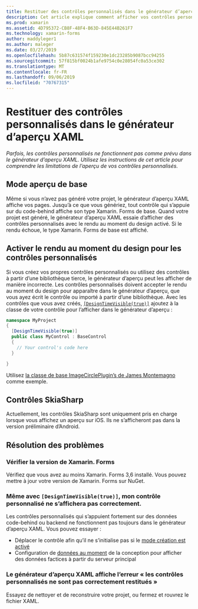 ```yaml
---
title: Restituer des contrôles personnalisés dans le générateur d’aperçu XAML
description: Cet article explique comment afficher vos contrôles personnalisés dans le générateur d’aperçu XAML.
ms.prod: xamarin
ms.assetid: 4D795372-CB8F-48F4-B63D-845E44B261F7
ms.technology: xamarin-forms
author: maddyleger1
ms.author: maleger
ms.date: 03/27/2019
ms.openlocfilehash: 5b87c631574f159230e1dc23285b9087bcc94255
ms.sourcegitcommit: 57f815bf0024b1afe9754c0e28054fc0a53ce302
ms.translationtype: MT
ms.contentlocale: fr-FR
ms.lasthandoff: 09/06/2019
ms.locfileid: "70767315"
---
```

# <a name="render-custom-controls-in-the-xaml-previewer"></a>Restituer des contrôles personnalisés dans le générateur d’aperçu XAML

_Parfois, les contrôles personnalisés ne fonctionnent pas comme prévu dans le générateur d’aperçu XAML. Utilisez les instructions de cet article pour comprendre les limitations de l’aperçu de vos contrôles personnalisés._

## <a name="basic-preview-mode"></a>Mode aperçu de base

Même si vous n’avez pas généré votre projet, le générateur d’aperçu XAML affiche vos pages. Jusqu’à ce que vous génériez, tout contrôle qui s’appuie sur du code-behind affiche son type Xamarin. Forms de base. Quand votre projet est généré, le générateur d’aperçu XAML essaie d’afficher des contrôles personnalisés avec le rendu au moment du design activé. Si le rendu échoue, le type Xamarin. Forms de base est affiché.

## <a name="enable-design-time-rendering-for-custom-controls"></a>Activer le rendu au moment du design pour les contrôles personnalisés

Si vous créez vos propres contrôles personnalisés ou utilisez des contrôles à partir d’une bibliothèque tierce, le générateur d’aperçu peut les afficher de manière incorrecte. Les contrôles personnalisés doivent accepter le rendu au moment du design pour apparaître dans le générateur d’aperçu, que vous ayez écrit le contrôle ou importé à partir d’une bibliothèque. Avec les contrôles que vous avez créés, [`[DesignTimeVisible(true)]`](xref:System.ComponentModel.DesignTimeVisibleAttribute) ajoutez à la classe de votre contrôle pour l’afficher dans le générateur d’aperçu :

```csharp
namespace MyProject
{
  [DesignTimeVisible(true)]
  public class MyControl : BaseControl
  {
    // Your control's code here
  }

}
```

Utilisez [la classe de base ImageCirclePlugin’s de James Montemagno](https://github.com/jamesmontemagno/ImageCirclePlugin/blob/master/src/ImageCircle/CircleImage.shared.cs) comme exemple.

## <a name="skiasharp-controls"></a>Contrôles SkiaSharp

Actuellement, les contrôles SkiaSharp sont uniquement pris en charge lorsque vous affichez un aperçu sur iOS. Ils ne s’afficheront pas dans la version préliminaire d’Android.

## <a name="troubleshooting"></a>Résolution des problèmes

### <a name="check-your-xamarinforms-version"></a>Vérifier la version de Xamarin. Forms
Vérifiez que vous avez au moins Xamarin. Forms 3,6 installé. Vous pouvez mettre à jour votre version de Xamarin. Forms sur NuGet.

### <a name="even-with-designtimevisibletrue-my-custom-control-isnt-rendering-properly"></a>Même avec `[DesignTimeVisible(true)]`, mon contrôle personnalisé ne s’affichera pas correctement.
Les contrôles personnalisés qui s’appuient fortement sur des données code-behind ou backend ne fonctionnent pas toujours dans le générateur d’aperçu XAML. Vous pouvez essayer :
* Déplacer le contrôle afin qu’il ne s’initialise pas si le [mode création est activé](index.md#detect-design-mode)
* Configuration de [données au moment](design-time-data.md) de la conception pour afficher des données factices à partir du serveur principal

### <a name="the-xaml-previewer-shows-the-error-custom-controls-arent-rendering-properly"></a>Le générateur d’aperçu XAML affiche l’erreur « les contrôles personnalisés ne sont pas correctement restitués »
Essayez de nettoyer et de reconstruire votre projet, ou fermez et rouvrez le fichier XAML.
